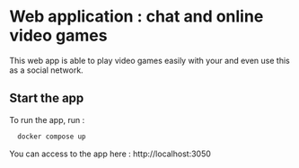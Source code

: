 # Web application : chat and online video games

This web app is able to play video games easily with your and even use this as a social network.

## Start the app

To run the app, run :

```bash
  docker compose up
```

You can access to the app here : http://localhost:3050
